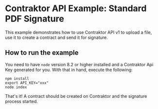 # Contraktor API Example: Standard PDF Signature

This example demonstrates how to use Contraktor API v1 to
upload a file, use it to create a contract and send it for
signature.

## How to run the example

You need to have `node` version 8.2 or higher installed and
a Contraktor Api Key generated for you. With that in hand,
execute the following:

```
npm install
export API_KEY="xxx"
node index
```

That's it! A contract should be created on Contraktor and the signature
process started.
